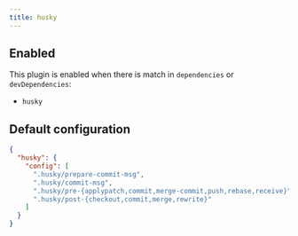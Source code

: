 ```yaml
---
title: husky
---
```


## Enabled

This plugin is enabled when there is match in `dependencies` or
`devDependencies`:

- `husky`

## Default configuration

```json
{
  "husky": {
    "config": [
      ".husky/prepare-commit-msg",
      ".husky/commit-msg",
      ".husky/pre-{applypatch,commit,merge-commit,push,rebase,receive}",
      ".husky/post-{checkout,commit,merge,rewrite}"
    ]
  }
}
```
